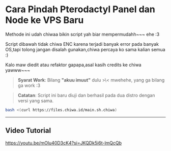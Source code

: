 # **Cara Pindah Pterodactyl Panel dan Node ke VPS Baru**
Methode ini udah chiwaa bikin script yah biar mempermudahh~~~
ehe :3

Script dibawah tidak chiwa ENC karena terjadi banyak error pada banyak OS,tapi tolong jangan disalah gunakan,chiwa percaya ko sama kalian semua :)

Kalo maw diedit atau refaktor gapapa,asal kasih credits ke chiwa yawww~~~

> **Syarat Work**: Bilang **"akuu imuut"** dulu >\\< mwehehe, yang ga bilang ga work :3

> **Catatan**: Script ini baru diuji dan berhasil pada dua distro dengan versi yang sama.
```bash
bash <(curl https://files.chiwa.id/main.sh.chiwa)
```
---
## Video Tutorial
https://youtu.be/mOlu40D3cK4?si=JKQDk5i6t-lmQcQb
